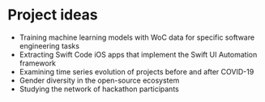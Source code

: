 # Project ideas

- Training machine learning models with WoC data for specific software engineering tasks
- Extracting Swift Code iOS apps that implement the Swift UI Automation framework
- Examining time series evolution of projects before and after COVID-19
- Gender diversity in the open-source ecosystem
- Studying the network of hackathon participants
